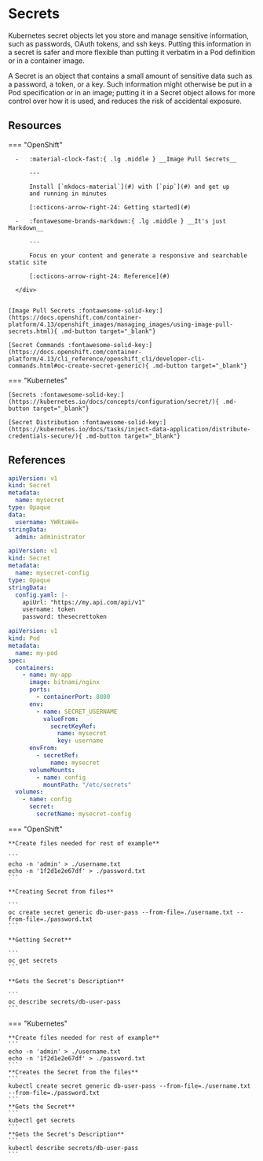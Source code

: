 # Secrets

Kubernetes secret objects let you store and manage sensitive information, such as passwords, OAuth tokens, and ssh keys. Putting this information in a secret is safer and more flexible than putting it verbatim in a Pod definition or in a container image.

A Secret is an object that contains a small amount of sensitive data such as a password, a token, or a key. Such information might otherwise be put in a Pod specification or in an image; putting it in a Secret object allows for more control over how it is used, and reduces the risk of accidental exposure.

## Resources

=== "OpenShift"
    <div class="grid cards" markdown>

      -   :material-clock-fast:{ .lg .middle } __Image Pull Secrets__

          ---

          Install [`mkdocs-material`](#) with [`pip`](#) and get up
          and running in minutes

          [:octicons-arrow-right-24: Getting started](#)

      -   :fontawesome-brands-markdown:{ .lg .middle } __It's just Markdown__

          ---

          Focus on your content and generate a responsive and searchable static site

          [:octicons-arrow-right-24: Reference](#)

      </div>


    [Image Pull Secrets :fontawesome-solid-key:](https://docs.openshift.com/container-platform/4.13/openshift_images/managing_images/using-image-pull-secrets.html){ .md-button target="_blank"}

    [Secret Commands :fontawesome-solid-key:](https://docs.openshift.com/container-platform/4.13/cli_reference/openshift_cli/developer-cli-commands.html#oc-create-secret-generic){ .md-button target="_blank"}

=== "Kubernetes"

    [Secrets :fontawesome-solid-key:](https://kubernetes.io/docs/concepts/configuration/secret/){ .md-button target="_blank"}

    [Secret Distribution :fontawesome-solid-key:](https://kubernetes.io/docs/tasks/inject-data-application/distribute-credentials-secure/){ .md-button target="_blank"}

## References

```yaml
apiVersion: v1
kind: Secret
metadata:
  name: mysecret
type: Opaque
data:
  username: YWRtaW4=
stringData:
  admin: administrator
```

```yaml
apiVersion: v1
kind: Secret
metadata:
  name: mysecret-config
type: Opaque
stringData:
  config.yaml: |-
    apiUrl: "https://my.api.com/api/v1"
    username: token
    password: thesecrettoken
```

```yaml
apiVersion: v1
kind: Pod
metadata:
  name: my-pod
spec:
  containers:
    - name: my-app
      image: bitnami/nginx
      ports:
        - containerPort: 8080
      env:
        - name: SECRET_USERNAME
          valueFrom:
            secretKeyRef:
              name: mysecret
              key: username
      envFrom:
        - secretRef:
            name: mysecret
      volumeMounts:
        - name: config
          mountPath: "/etc/secrets"
  volumes:
    - name: config
      secret:
        secretName: mysecret-config
```

=== "OpenShift"

    **Create files needed for rest of example**

    ```
    echo -n 'admin' > ./username.txt
    echo -n '1f2d1e2e67df' > ./password.txt
    ```

    **Creating Secret from files**

    ```
    oc create secret generic db-user-pass --from-file=./username.txt --from-file=./password.txt
    ```

    **Getting Secret**

    ```
    oc get secrets
    ```

    **Gets the Secret's Description**

    ```
    oc describe secrets/db-user-pass
    ```

=== "Kubernetes"

    **Create files needed for rest of example**
    ```
    echo -n 'admin' > ./username.txt
    echo -n '1f2d1e2e67df' > ./password.txt
    ```
    **Creates the Secret from the files**
    ```
    kubectl create secret generic db-user-pass --from-file=./username.txt --from-file=./password.txt
    ```
    **Gets the Secret**
    ```
    kubectl get secrets
    ```
    **Gets the Secret's Description**
    ```
    kubectl describe secrets/db-user-pass
    ```
